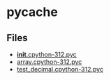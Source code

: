 # __pycache__

## Files

- [__init__.cpython-312.pyc](__init__.cpython-312.pyc)
- [array.cpython-312.pyc](array.cpython-312.pyc)
- [test_decimal.cpython-312.pyc](test_decimal.cpython-312.pyc)
